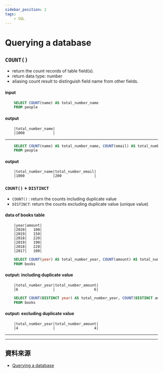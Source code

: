 ```yaml
---
sidebar_position: 2
tags:
    - SQL
---
```


# Querying a database

## `COUNT()`
- return the count records of table field(s).
- return data type: number
- aliasing count result to distinguish field name from other fields.

#### input
```sql
    SELECT COUNT(name) AS total_number_name
    FROM people
```
#### output
```
    |total_number_name|
    |1000             |
```

---

```sql
    SELECT COUNT(name) AS total_number_name, COUNT(email) AS total_number_email
    FROM people
```
#### output
```
    |total_number_name|total_number_email|
    |1000             |200               |
```

### `COUNT()` + `DISTINCT`
- `COUNT()` : return the counts including duplicate value
- `DISTINCT`: return the counts excluding duplicate value (unique value)

#### data of books table
```
    |year|amount|
    |2020|   100|
    |2019|   150|
    |2018|   220|
    |2019|   190|
    |2018|   220|
    |2017|   100|
```

```sql
    SELECT COUNT(year) AS total_number_year, COUNT(amount) AS total_number_amount
    FROM books
```
#### output: including duplicate value
```
    |total_number_year|total_number_amount|
    |6                |                  6|
```

```sql
    SELECT COUNT(DISTINCT year) AS total_number_year, COUNT(DISTINCT amount) AS total_number_amount
    FROM books
```
#### output: excluding duplicate value
```
    |total_number_year|total_number_amount|
    |4                |                  4|
```

---

---
## 資料來源
- [Querying a database](https://campus.datacamp.com/courses/intermediate-sql/selecting-data?ex=1)